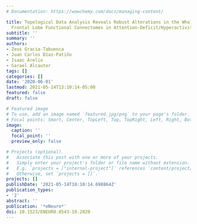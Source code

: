 ```yaml
---
# Documentation: https://wowchemy.com/docs/managing-content/

title: Topological Data Analysis Reveals Robust Alterations in the Whole-Brain and
  Frontal Lobe Functional Connectomes in Attention-Deficit/Hyperactivity Disorder
subtitle: ''
summary: ''
authors:
- Zeus Gracia-Tabuenca
- Juan Carlos Díaz-Patiño
- Isaac Arelio
- Sarael Alcauter
tags: []
categories: []
date: '2020-06-01'
lastmod: 2021-05-14T13:10:14-05:00
featured: false
draft: false

# Featured image
# To use, add an image named `featured.jpg/png` to your page's folder.
# Focal points: Smart, Center, TopLeft, Top, TopRight, Left, Right, BottomLeft, Bottom, BottomRight.
image:
  caption: ''
  focal_point: ''
  preview_only: false

# Projects (optional).
#   Associate this post with one or more of your projects.
#   Simply enter your project's folder or file name without extension.
#   E.g. `projects = ["internal-project"]` references `content/project/deep-learning/index.md`.
#   Otherwise, set `projects = []`.
projects: []
publishDate: '2021-05-14T18:10:14.698864Z'
publication_types:
- '2'
abstract: ''
publication: '*eNeuro*'
doi: 10.1523/ENEURO.0543-19.2020
---
```

